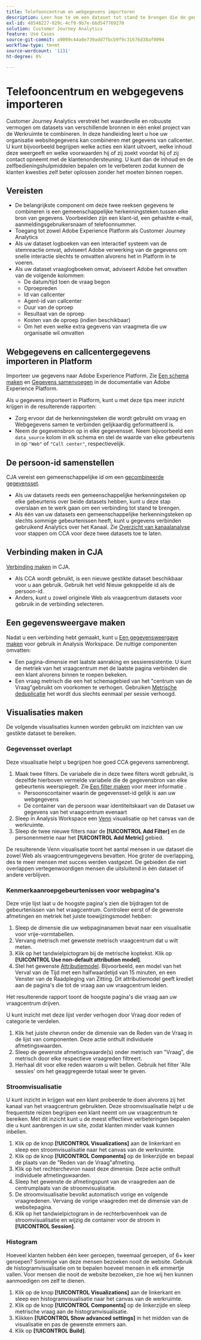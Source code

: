 ```yaml
---
title: Telefooncentrum en webgegevens importeren
description: Leer hoe te om een dataset tot stand te brengen die de gegevens van het vraagcentrum en van de website verbindt.
exl-id: 48546227-029c-4cf9-9b7e-66d547769270
solution: Customer Journey Analytics
feature: Use Cases
source-git-commit: a9009c44a8e739add7fbcb9f9c31676d38af0094
workflow-type: tm+mt
source-wordcount: '1131'
ht-degree: 0%

---
```


# Telefooncentrum en webgegevens importeren

Customer Journey Analytics verstrekt het waardevolle en robuuste vermogen om datasets van verschillende bronnen in één enkel project van de Werkruimte te combineren. In deze handleiding leert u hoe uw organisatie websitegegevens kan combineren met gegevens van callcenter. U kunt bijvoorbeeld begrijpen welke acties een klant uitvoert, welke inhoud deze weergeeft en welke voorwaarden hij of zij zoekt voordat hij of zij contact opneemt met de klantenondersteuning. U kunt dan de inhoud en de zelfbedieningshulpmiddelen bepalen om te verbeteren zodat kunnen de klanten kwesties zelf beter oplossen zonder het moeten binnen roepen.

## Vereisten

* De belangrijkste component om deze twee reeksen gegevens te combineren is een gemeenschappelijke herkenningsteken tussen elke bron van gegevens. Voorbeelden zijn een klant-id, een gehashte e-mail, aanmeldingsgebruikersnaam of telefoonnummer.
* Toegang tot zowel Adobe Experience Platform als Customer Journey Analytics
* Als uw dataset logboeken van een interactief systeem van de stemreactie omvat, adviseert Adobe verwerking van de gegevens om snelle interactie slechts te omvatten alvorens het in Platform in te voeren.
* Als uw dataset vraaglogboeken omvat, adviseert Adobe het omvatten van de volgende kolommen:
   * De datum/tijd toen de vraag begon
   * Oproepreden
   * Id van callcenter
   * Agent-id van callcenter
   * Duur van de oproep
   * Resultaat van de oproep
   * Kosten van de oproep (indien beschikbaar)
   * Om het even welke extra gegevens van vraagmeta die uw organisatie wil omvatten

## Webgegevens en callcentergegevens importeren in Platform

Importeer uw gegevens naar Adobe Experience Platform. Zie [Een schema maken](https://experienceleague.adobe.com/docs/experience-platform/xdm/tutorials/create-schema-ui.html) en [Gegevens samenvoegen](https://experienceleague.adobe.com/docs/experience-platform/ingestion/home.html) in de documentatie van Adobe Experience Platform.

Als u gegevens importeert in Platform, kunt u met deze tips meer inzicht krijgen in de resulterende rapporten:

* Zorg ervoor dat de herkenningsteken die wordt gebruikt om vraag en Webgegevens samen te verbinden gelijkaardig geformatteerd is.
* Neem de gegevensbron op in elke gegevensset. Neem bijvoorbeeld een `data_source` kolom in elk schema en stel de waarde van elke gebeurtenis in op `"Web"` of `"Call center"`, respectievelijk. <!--mapper-->

## De persoon-id samenstellen

CJA vereist een gemeenschappelijke id om een [gecombineerde gegevensset](/help/connections/combined-dataset.md).

* Als uw datasets reeds een gemeenschappelijke herkenningsteken op elke gebeurtenis over beide datasets hebben, kunt u deze stap overslaan en te werk gaan om een verbinding tot stand te brengen.
* Als één van uw datasets een gemeenschappelijke herkenningsteken op slechts sommige gebeurtenissen heeft, kunt u gegevens verbinden gebruikend Analytics over het Kanaal. Zie [Overzicht van kanaalanalyse](/help/cca/overview.md) voor stappen om CCA voor deze twee datasets toe te laten.

## Verbinding maken in CJA

[Verbinding maken](/help/connections/create-connection.md) in CJA.

* Als CCA wordt gebruikt, is een nieuwe gestikte dataset beschikbaar voor u aan gebruik. Gebruik het veld Nieuw gekoppelde id als de persoon-id.
* Anders, kunt u zowel originele Web als vraagcentrum datasets voor gebruik in de verbinding selecteren.

## Een gegevensweergave maken

Nadat u een verbinding hebt gemaakt, kunt u [Een gegevensweergave maken](/help/data-views/create-dataview.md) voor gebruik in Analysis Workspace. De nuttige componenten omvatten:

* Een pagina-dimensie met laatste aanraking en sessieresistentie. U kunt de metriek van het vraagcentrum met de laatste pagina verbinden die een klant alvorens binnen te roepen bekeken.
* Een vraag metrisch die een het schemagebied van het &quot;centrum van de Vraag&quot;gebruikt om voorkomen te verhogen. Gebruiken [Metrische deduplicatie](/help/data-views/component-settings/metric-deduplication.md) het wordt dus slechts eenmaal per sessie verhoogd.

## Visualisaties maken

De volgende visualisaties kunnen worden gebruikt om inzichten van uw gestikte dataset te bereiken.

### Gegevensset overlapt

Deze visualisatie helpt u begrijpen hoe goed CCA gegevens samenbrengt.

1. Maak twee filters. De variabele die in deze twee filters wordt gebruikt, is dezelfde hierboven vermelde variabele die de gegevensbron van elke gebeurtenis weerspiegelt. Zie [Een filter maken](/help/components/filters/create-filters.md) voor meer informatie .
   * Persoonscontainer waarin de gegevensset-id gelijk is aan uw webgegevens
   * De container van de persoon waar identiteitskaart van de Dataset uw gegevens van het vraagcentrum evenaart
2. Sleep in Analysis Workspace een [Venn](/help/analysis-workspace/visualizations/venn.md) visualisatie op het canvas van de werkruimte.
3. Sleep de twee nieuwe filters naar de **[!UICONTROL Add Filter]** en de personenmetrie naar het **[!UICONTROL Add Metric]** gebied.

De resulterende Venn visualisatie toont het aantal mensen in uw dataset die zowel Web als vraagcentrumgegevens bevatten. Hoe groter de overlapping, des te meer mensen met succes werden vastgezet. De gebieden die niet overlappen vertegenwoordigen mensen die uitsluitend in één dataset of andere verblijven.

### Kenmerkaanroepgebeurtenissen voor webpagina&#39;s

Deze vrije lijst laat u de hoogste pagina&#39;s zien die bijdragen tot de gebeurtenissen van het vraagcentrum. Controleer eerst of de gewenste afmetingen en metriek het juiste toewijzingsmodel hebben:

1. Sleep de dimensie die uw webpaginanamen bevat naar een visualisatie voor vrije-vormtabellen.
1. Vervang metrisch met gewenste metrisch vraagcentrum dat u wilt meten.
1. Klik op het tandwielpictogram bij de metrische koptekst. Klik op **[!UICONTROL Use non-default attribution model]**.
1. Stel het gewenste [Attributiemodel](/help/analysis-workspace/attribution/models.md). Bijvoorbeeld, een model van het Verval van de Tijd met een halfwaardetijd van 15 minuten, en een Venster van de Raadpleging van Zitting. Dit attributiemodel geeft krediet aan de pagina&#39;s die tot de vraag aan uw vraagcentrum leiden.

Het resulterende rapport toont de hoogste pagina&#39;s die vraag aan uw vraagcentrum drijven. <!-- use case behind what we use these pages for -->

<!-- Complement with donut visualization -->

U kunt inzicht met deze lijst verder verhogen door Vraag door reden of categorie te verdelen.

1. Klik het juiste chevron onder de dimensie van de Reden van de Vraag in de lijst van componenten. Deze actie onthult individuele afmetingswaarden.
2. Sleep de gewenste afmetingswaarde(s) onder metrisch van &quot;Vraag&quot;, die metrisch door elke respectieve vraagreden filtreert.
3. Herhaal dit voor elke reden waarom u wilt bellen. Gebruik het filter &#39;Alle sessies&#39; om het geaggregeerde totaal weer te geven.

<!-- screenshot -->

### Stroomvisualisatie

U kunt inzicht in krijgen wat een klant probeerde te doen alvorens zij het kanaal van het vraagcentrum gebruikten. Deze stroomvisualisatie helpt u de frequentste reizen begrijpen een klant neemt om uw vraagcentrum te bereiken. Met dit inzicht kunt u de meest effectieve verbeteringen bepalen die u kunt aanbrengen in uw site, zodat klanten minder vaak kunnen inbellen.

1. Klik op de knop **[!UICONTROL Visualizations]** aan de linkerkant en sleep een stroomvisualisatie naar het canvas van de werkruimte.
2. Klik op de knop **[!UICONTROL Components]** op de linkerzijde en bepaal de plaats van de &quot;Reden van de Vraag&quot;afmeting.
3. Klik op het rechterchevron naast deze dimensie. Deze actie onthult individuele afmetingswaarden.
4. Sleep het gewenste de afmetingspunt van de vraagreden aan de centrumplaats van de stroomvisualisatie.
5. De stroomvisualisatie bevolkt automatisch vorige en volgende vraagredenen. Vervang de vorige vraagreden met de dimensie van de websitepagina.
6. Klik op het tandwielpictogram in de rechterbovenhoek van de stroomvisualisatie en wijzig de container voor de stroom in **[!UICONTROL Session]**.

### Histogram

Hoeveel klanten hebben één keer geroepen, tweemaal geroepen, of 6+ keer geroepen? Sommige van deze mensen bezoeken nooit de website. Gebruik de histogramvisualisatie om te bepalen hoeveel mensen in elk emmertje vallen. Voor mensen die nooit de website bezoeken, zie hoe wij hen kunnen aanmoedigen om zelf te dienen.

1. Klik op de knop **[!UICONTROL Visualizations]** aan de linkerkant en sleep een histogramvisualisatie naar het canvas van de werkruimte.
2. Klik op de knop **[!UICONTROL Components]** op de linkerzijde en sleep metrische vraag aan de histogramvisualisatie.
3. Klikken **[!UICONTROL Show advanced settings]** in het midden van de visualisatie en pas de gewenste emmers aan.
4. Klik op **[!UICONTROL Build]**.

<!--
### Web to call, call to web

### Fallout

Fallout sessions - session

All sessions > page views metric > calls metric

All sessions > calls metric > page views

Orrr we could also use dataset ID

step 1: all sessions
step 2: 


### Site sections that result in a call within 30 minutes

Slide 4

Create a bunch of filters - facets to their business. Filters were used because they didn't have all of these in the same dimension, so they could create everything in this report as a single dimension (really filters)

wanted to understand when someone interacts with a facet, whats the highest percentage of people that abandon that channel to call them. not from volume perspective, but percentage perspective.

use sequential filters, but you lose the ability to use attribution IQ

## What to do when you've found insight -->

